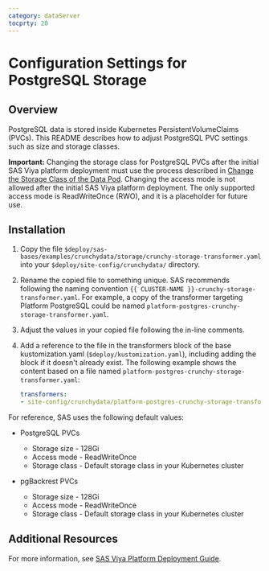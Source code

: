 ```yaml
---
category: dataServer
tocprty: 20
---
```


# Configuration Settings for PostgreSQL Storage

## Overview

PostgreSQL data is stored inside Kubernetes PersistentVolumeClaims (PVCs). This README describes how to adjust PostgreSQL PVC settings such as size and storage classes.

**Important:** Changing the storage class for PostgreSQL PVCs after the initial SAS Viya platform deployment must use the process described in [Change the Storage Class of the Data Pod](https://go.documentation.sas.com/doc/en/sasadmincdc/default/calsrvinf/n00000sasinfrdatasrv000admin.htm#n0hvokuptvzw97n1lj8iskgljbjp). Changing the access mode is not allowed after the initial SAS Viya platform deployment. The only supported access mode is ReadWriteOnce (RWO), and it is a placeholder for future use.

## Installation

1. Copy the file `$deploy/sas-bases/examples/crunchydata/storage/crunchy-storage-transformer.yaml` into your `$deploy/site-config/crunchydata/` directory.

2. Rename the copied file to something unique. SAS recommends following the naming convention `{{ CLUSTER-NAME }}-crunchy-storage-transformer.yaml`. For example, a copy of the transformer targeting Platform PostgreSQL could be named `platform-postgres-crunchy-storage-transformer.yaml`.

3. Adjust the values in your copied file following the in-line comments.

4. Add a reference to the file in the transformers block of the base kustomization.yaml (`$deploy/kustomization.yaml`), including adding the block if it doesn't already exist. The following example shows the content based on a file named `platform-postgres-crunchy-storage-transformer.yaml`:

   ```yaml
   transformers:
   - site-config/crunchydata/platform-postgres-crunchy-storage-transformer.yaml
   ```

For reference, SAS uses the following default values:

* PostgreSQL PVCs

  * Storage size - 128Gi
  * Access mode - ReadWriteOnce
  * Storage class - Default storage class in your Kubernetes cluster

* pgBackrest PVCs

  * Storage size - 128Gi
  * Access mode - ReadWriteOnce
  * Storage class - Default storage class in your Kubernetes cluster

## Additional Resources

For more information, see
[SAS Viya Platform Deployment Guide](http://documentation.sas.com/?cdcId=itopscdc&cdcVersion=default&docsetId=dplyml0phy0dkr&docsetTarget=titlepage.htm).
